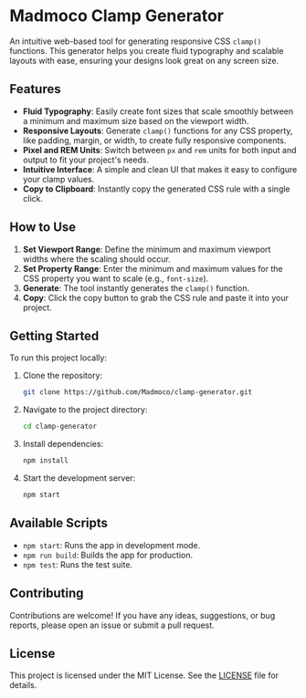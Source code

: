 # Madmoco Clamp Generator

An intuitive web-based tool for generating responsive CSS `clamp()` functions. This generator helps you create fluid typography and scalable layouts with ease, ensuring your designs look great on any screen size.

## Features

- **Fluid Typography**: Easily create font sizes that scale smoothly between a minimum and maximum size based on the viewport width.
- **Responsive Layouts**: Generate `clamp()` functions for any CSS property, like padding, margin, or width, to create fully responsive components.
- **Pixel and REM Units**: Switch between `px` and `rem` units for both input and output to fit your project's needs.
- **Intuitive Interface**: A simple and clean UI that makes it easy to configure your clamp values.
- **Copy to Clipboard**: Instantly copy the generated CSS rule with a single click.

## How to Use

1.  **Set Viewport Range**: Define the minimum and maximum viewport widths where the scaling should occur.
2.  **Set Property Range**: Enter the minimum and maximum values for the CSS property you want to scale (e.g., `font-size`).
3.  **Generate**: The tool instantly generates the `clamp()` function.
4.  **Copy**: Click the copy button to grab the CSS rule and paste it into your project.

## Getting Started

To run this project locally:

1.  Clone the repository:
    ```bash
    git clone https://github.com/Madmoco/clamp-generator.git
    ```
2.  Navigate to the project directory:
    ```bash
    cd clamp-generator
    ```
3.  Install dependencies:
    ```bash
    npm install
    ```
4.  Start the development server:
    ```bash
    npm start
    ```

## Available Scripts

-   `npm start`: Runs the app in development mode.
-   `npm run build`: Builds the app for production.
-   `npm test`: Runs the test suite.

## Contributing

Contributions are welcome! If you have any ideas, suggestions, or bug reports, please open an issue or submit a pull request.

## License

This project is licensed under the MIT License. See the [LICENSE](LICENSE) file for details.
